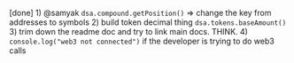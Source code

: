[done] 1) @samyak `dsa.compound.getPosition()` => change the key from addresses to symbols
2) build token decimal thing `dsa.tokens.baseAmount()`
3) trim down the readme doc and try to link main docs. THINK.
4) `console.log("web3 not connected")` if the developer is trying to do web3 calls